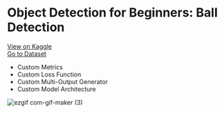 # Object Detection for Beginners: Ball Detection
<a href="https://www.kaggle.com/code/zeyadkhalid/object-detection-for-beginners-ball-detection">View on Kaggle</a><br>
<a href="https://www.kaggle.com/datasets/zeyadkhalid/ball-localization">Go to Dataset</a>
<ul>
  <li>Custom Metrics</li>
  <li>Custom Loss Function</li>
  <li>Custom Multi-Output Generator</li>
  <li>Custom Model Architecture</li>
</ul>

![ezgif com-gif-maker (3)](https://user-images.githubusercontent.com/50156227/163466995-d2a97ffe-ca96-4617-8f42-5772029058c1.gif)
